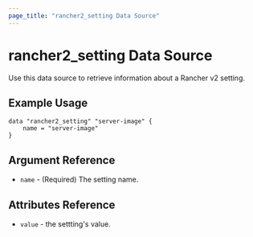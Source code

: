 ```yaml
---
page_title: "rancher2_setting Data Source"
---
```


# rancher2\_setting Data Source

Use this data source to retrieve information about a Rancher v2 setting.

## Example Usage

```
data "rancher2_setting" "server-image" {
    name = "server-image"
}
```

## Argument Reference

 * `name` - (Required) The setting name.

## Attributes Reference

 * `value` - the settting's value.
